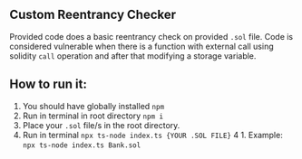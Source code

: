 ## Custom Reentrancy Checker

Provided code does a basic reentrancy check on provided `.sol` file.
Code is considered vulnerable when there is a function with external call using solidity `call` operation and after that modifying a storage variable.

## How to run it:

1. You should have globally installed `npm`
2. Run in terminal in root directory `npm i`
3. Place your `.sol` file/s in the root directory.
4. Run in terminal `npx ts-node index.ts {YOUR .SOL FILE}`
   4 1. Example: `npx ts-node index.ts Bank.sol`
